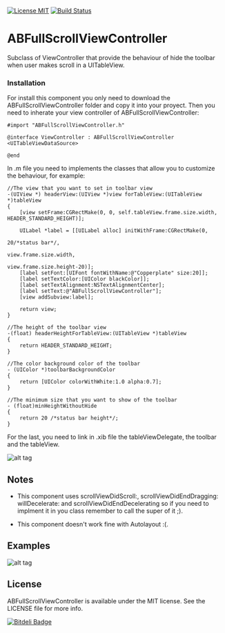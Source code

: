 [![License MIT](https://go-shields.herokuapp.com/license-MIT-blue.png)](https://github.com/andresbrun/ABFullScrollViewController/blob/master/LICENSE)
[![Build Status](https://travis-ci.org/andresbrun/ABFullScrollViewController.png?branch=master)](https://github.com/andresbrun/ABFullScrollViewController)

ABFullScrollViewController
==========================

Subclass of ViewController that provide the behaviour of hide the toolbar when user makes scroll in a UITableView. 

### Installation 
For install this component you only need to download the ABFullScrollViewController folder and copy it into your proyect. Then you need to inherate your view controller of ABFullScrollViewController:

	#import "ABFullScrollViewController.h"

	@interface ViewController : ABFullScrollViewController <UITableViewDataSource>

	@end

In .m file you need to implements the classes that allow you to customize the behaviour, for example:

	//The view that you want to set in toolbar view
	-(UIView *) headerView:(UIView *)view forTableView:(UITableView *)tableView
	{
	    [view setFrame:CGRectMake(0, 0, self.tableView.frame.size.width, HEADER_STANDARD_HEIGHT)];
	    
	    UILabel *label = [[UILabel alloc] initWithFrame:CGRectMake(0,
	                                                               20/*status bar*/,
	                                                               view.frame.size.width,
	                                                               view.frame.size.height-20)];
	    [label setFont:[UIFont fontWithName:@"Copperplate" size:20]];
	    [label setTextColor:[UIColor blackColor]];
	    [label setTextAlignment:NSTextAlignmentCenter];
	    [label setText:@"ABFullScrollViewController"];
	    [view addSubview:label];
	        
	    return view;
	}

	//The height of the toolbar view
	-(float) headerHeightForTableView:(UITableView *)tableView
	{
	    return HEADER_STANDARD_HEIGHT;
	}

	//The color background color of the toolbar
	- (UIColor *)toolbarBackgroundColor
	{
	    return [UIColor colorWithWhite:1.0 alpha:0.7];
	}

	//The minimum size that you want to show of the toolbar
	- (float)minHeightWithoutHide
	{
	    return 20 /*status bar height*/;
	}

For the last, you need to link in .xib file the tableViewDelegate, the toolbar and the tableView.

![alt tag](https://raw2.github.com/andresbrun/ABFullScrollViewController/master/ABFullScrollViewControllerExample/Demo/instructions_1.png)

## Notes
- This component uses scrollViewDidScroll:, scrollViewDidEndDragging: willDecelerate: and scrollViewDidEndDecelerating so if you need to implment it in you class remember to call the super of it ;).

- This component doesn't work fine with Autolayout :(.

## Examples

![alt tag](https://raw2.github.com/andresbrun/ABFullScrollViewController/master/ABFullScrollViewControllerExample/Demo/ABFullScrollVC_screen_1.png)

## License

ABFullScrollViewController is available under the MIT license. See the LICENSE file for more info.


[![Bitdeli Badge](https://d2weczhvl823v0.cloudfront.net/andresbrun/abfullscrollviewcontroller/trend.png)](https://bitdeli.com/free "Bitdeli Badge")

